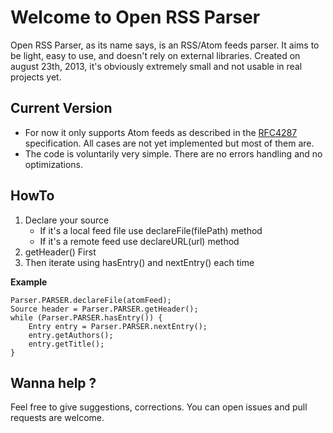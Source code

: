 # Welcome to Open RSS Parser

Open RSS Parser, as its name says, is an RSS/Atom feeds parser. It aims to be light, easy to use, and doesn't rely on external libraries.
Created on august 23th, 2013, it's obviously extremely small and not usable in real projects yet.  

## Current Version

* For now it only supports Atom feeds as described in the [RFC4287](http://www.ietf.org/rfc/rfc4287.txt) specification. All cases are not yet implemented but most of them are.
* The code is voluntarily very simple. There are no errors handling and no optimizations.

## HowTo

1. Declare your source
	* If it's a local feed file use declareFile(filePath) method
	* If it's a remote feed use declareURL(url) method
2. getHeader() First
3. Then iterate using hasEntry() and nextEntry() each time

**Example**

    Parser.PARSER.declareFile(atomFeed);
    Source header = Parser.PARSER.getHeader();
    while (Parser.PARSER.hasEntry()) {
        Entry entry = Parser.PARSER.nextEntry();
        entry.getAuthors();
        entry.getTitle();
    }

## Wanna help ?

Feel free to give suggestions, corrections. You can open issues and pull requests are welcome.